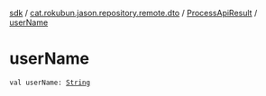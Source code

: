 [sdk](../../index.md) / [cat.rokubun.jason.repository.remote.dto](../index.md) / [ProcessApiResult](index.md) / [userName](./user-name.md)

# userName

`val userName: `[`String`](https://kotlinlang.org/api/latest/jvm/stdlib/kotlin/-string/index.html)
